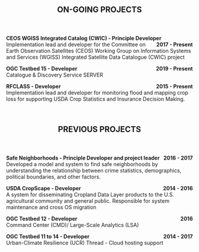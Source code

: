 <header class="entry-header">
<h2 class="entry-title">ON-GOING PROJECTS</h2>
</header>

<p style="text-align:left;"><strong>CEOS WGISS Integrated Catalog (CWIC) - Principle Developer<span style="float:right;">2017 - Present</span></strong><br /> Implementation lead and developer for the Committee on Earth Observation Satellites (CEOS) Working Group on Information Systems and Services (WGISS) Integrated Satellite Data Catalogue (CWIC) project</p>

<p style="text-align:left;"><strong>OGC Testbed 15 - Developer<span style="float:right;">2019 - Present</span></strong><br />Catalogue & Discovery Service SERVER</p>

<p style="text-align:left;"><strong>RFCLASS - Developer<span style="float:right;">2015 - Present</span></strong><br />Implementation lead and developer for monitoring flood and mapping crop loss for supporting USDA Crop Statistics and Insurance Decision Making.</p>

&nbsp;
&nbsp;

<header class="entry-header">
<h2 class="entry-title">PREVIOUS PROJECTS</h2>
</header>
<div class="entry-content">

<p style="text-align:left;"><strong>Safe Neighborhoods - Principle Developer and project leader<span style="float:right;">2016 - 2017</span></strong><br />Developed a model and system to find safe neighborhoods by understanding the relationship between crime statistics, demographics, political boundaries, and other factors.</p>

<p style="text-align:left;"><strong>USDA CropScape - Developer<span style="float:right;">2014 - 2016</span></strong><br />A system for disseminating Cropland Data Layer products to the U.S. agricultural community and general public. Responsible for system maintenance and cross OS migration</p>
  
<p style="text-align:left;"><strong>OGC Testbed 12 - Developer<span style="float:right;">2016</span></strong><br />Command Center (CMD)/ Large-Scale Analytics (LSA)</p>
  
<p style="text-align:left;"><strong>OGC Testbed 11 to 14 - Developer<span style="float:right;">2014 - 2017</span></strong><br />Urban-Climate Resilience (UCR) Thread - Cloud hosting support</p>